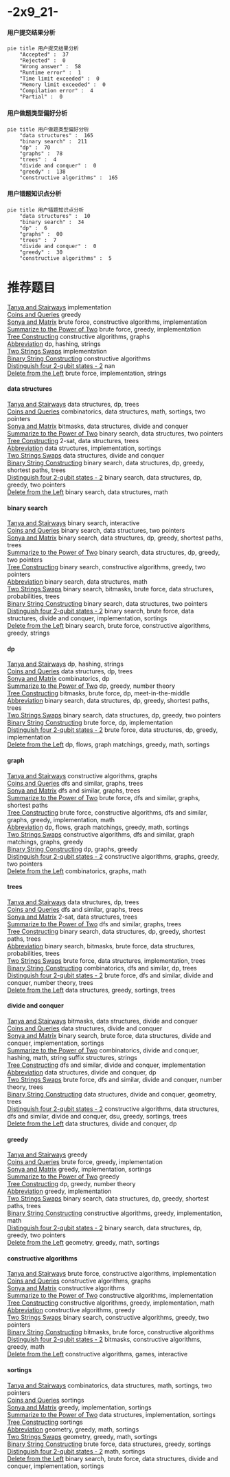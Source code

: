 # -2x9_21-
<!-- tabs:start -->
#### **用户提交结果分析**

```mermaid
pie title 用户提交结果分析
    "Accepted" :  37
    "Rejected" :  0
    "Wrong answer" :  58
    "Runtime error" :  1
    "Time limit exceeded" :  0
    "Memory limit exceeded" :  0
    "Compilation error" :  4
    "Partial" :  0
```
#### **用户做题类型偏好分析**

```mermaid
pie title 用户做题类型偏好分析
    "data structures" :  165
    "binary search" :  211
    "dp" :  70
    "graphs" :  78
    "trees" :  4
    "divide and conquer" :  0
    "greedy" :  138
    "constructive algorithms" :  165
```
#### **用户错题知识点分析**

```mermaid
pie title 用户错题知识点分析
    "data structures" :  10
    "binary search" :  34
    "dp" :  6
    "graphs" :  00
    "trees" :  7
    "divide and conquer" :  0
    "greedy" :  30
    "constructive algorithms" :  5
```
<!-- tabs:end -->
# 推荐题目
[Tanya and Stairways](http://codeforces.com/problemset/problem/1005/A)		implementation		  
[Coins and Queries](http://codeforces.com/problemset/problem/1003/D)		greedy		  
[Sonya and Matrix](http://codeforces.com/problemset/problem/1004/D)		brute force,
                        constructive algorithms,
                        implementation		  
[Summarize to the Power of Two](http://codeforces.com/problemset/problem/1005/C)		brute force,
                        greedy,
                        implementation		  
[Tree Constructing](http://codeforces.com/problemset/problem/1003/E)		constructive algorithms,
                        graphs		  
[Abbreviation](http://codeforces.com/problemset/problem/1003/F)		dp,
                        hashing,
                        strings		  
[Two Strings Swaps](http://codeforces.com/problemset/problem/1006/D)		implementation		  
[Binary String Constructing](http://codeforces.com/problemset/problem/1003/B)		constructive algorithms		  
[Distinguish four 2-qubit states - 2](http://codeforces.com/problemset/problem/1002/B4)		nan		  
[Delete from the Left](http://codeforces.com/problemset/problem/1005/B)		brute force,
                        implementation,
                        strings		  
<!-- tabs:start -->
#### **data structures**
[Tanya and Stairways](http://codeforces.com/problemset/problem/1000/G)		data structures,
                        dp,
                        trees		  
[Coins and Queries](http://codeforces.com/problemset/problem/1007/A)		combinatorics,
                        data structures,
                        math,
                        sortings,
                        two pointers		  
[Sonya and Matrix](http://codeforces.com/problemset/problem/1004/F)		bitmasks,
                        data structures,
                        divide and conquer		  
[Summarize to the Power of Two](http://codeforces.com/problemset/problem/1006/C)		binary search,
                        data structures,
                        two pointers		  
[Tree Constructing](http://codeforces.com/problemset/problem/1007/D)		2-sat,
                        data structures,
                        trees		  
[Abbreviation](http://codeforces.com/problemset/problem/1000/C)		data structures,
                        implementation,
                        sortings		  
[Two Strings Swaps](http://codeforces.com/problemset/problem/1000/F)		data structures,
                        divide and conquer		  
[Binary String Constructing](http://codeforces.com/problemset/problem/1004/E)		binary search,
                        data structures,
                        dp,
                        greedy,
                        shortest paths,
                        trees		  
[Distinguish four 2-qubit states - 2](http://codeforces.com/problemset/problem/1492/C)		binary search,
                        data structures,
                        dp,
                        greedy,
                        two pointers		  
[Delete from the Left](http://codeforces.com/problemset/problem/1490/G)		binary search,
                        data structures,
                        math		  
#### **binary search**
[Tanya and Stairways](http://codeforces.com/problemset/problem/1007/C)		binary search,
                        interactive		  
[Coins and Queries](http://codeforces.com/problemset/problem/1006/C)		binary search,
                        data structures,
                        two pointers		  
[Sonya and Matrix](http://codeforces.com/problemset/problem/1004/E)		binary search,
                        data structures,
                        dp,
                        greedy,
                        shortest paths,
                        trees		  
[Summarize to the Power of Two](http://codeforces.com/problemset/problem/1492/C)		binary search,
                        data structures,
                        dp,
                        greedy,
                        two pointers		  
[Tree Constructing](http://codeforces.com/problemset/problem/1463/D)		binary search,
                        constructive algorithms,
                        greedy,
                        two pointers		  
[Abbreviation](http://codeforces.com/problemset/problem/1490/G)		binary search,
                        data structures,
                        math		  
[Two Strings Swaps](http://codeforces.com/problemset/problem/1479/D)		binary search,
                        bitmasks,
                        brute force,
                        data structures,
                        probabilities,
                        trees		  
[Binary String Constructing](http://codeforces.com/problemset/problem/1436/E)		binary search,
                        data structures,
                        two pointers		  
[Distinguish four 2-qubit states - 2](http://codeforces.com/problemset/problem/1461/D)		binary search,
                        brute force,
                        data structures,
                        divide and conquer,
                        implementation,
                        sortings		  
[Delete from the Left](http://codeforces.com/problemset/problem/1493/C)		binary search,
                        brute force,
                        constructive algorithms,
                        greedy,
                        strings		  
#### **dp**
[Tanya and Stairways](http://codeforces.com/problemset/problem/1003/F)		dp,
                        hashing,
                        strings		  
[Coins and Queries](http://codeforces.com/problemset/problem/1000/G)		data structures,
                        dp,
                        trees		  
[Sonya and Matrix](http://codeforces.com/problemset/problem/1000/D)		combinatorics,
                        dp		  
[Summarize to the Power of Two](http://codeforces.com/problemset/problem/1005/D)		dp,
                        greedy,
                        number theory		  
[Tree Constructing](http://codeforces.com/problemset/problem/1006/F)		bitmasks,
                        brute force,
                        dp,
                        meet-in-the-middle		  
[Abbreviation](http://codeforces.com/problemset/problem/1004/E)		binary search,
                        data structures,
                        dp,
                        greedy,
                        shortest paths,
                        trees		  
[Two Strings Swaps](http://codeforces.com/problemset/problem/1492/C)		binary search,
                        data structures,
                        dp,
                        greedy,
                        two pointers		  
[Binary String Constructing](https://codeforces.com/contest/1457/problem/C)		brute force,
                        dp,
                        implementation		  
[Distinguish four 2-qubit states - 2](http://codeforces.com/problemset/problem/1491/C)		brute force,
                        data structures,
                        dp,
                        greedy,
                        implementation		  
[Delete from the Left](http://codeforces.com/problemset/problem/1437/C)		dp,
                        flows,
                        graph matchings,
                        greedy,
                        math,
                        sortings		  
#### **graph**
[Tanya and Stairways](http://codeforces.com/problemset/problem/1003/E)		constructive algorithms,
                        graphs		  
[Coins and Queries](http://codeforces.com/problemset/problem/1000/E)		dfs and similar,
                        graphs,
                        trees		  
[Sonya and Matrix](http://codeforces.com/problemset/problem/1006/E)		dfs and similar,
                        graphs,
                        trees		  
[Summarize to the Power of Two](http://codeforces.com/problemset/problem/1005/F)		brute force,
                        dfs and similar,
                        graphs,
                        shortest paths		  
[Tree Constructing](http://codeforces.com/problemset/problem/1487/C)		brute force,
                        constructive algorithms,
                        dfs and similar,
                        graphs,
                        greedy,
                        implementation,
                        math		  
[Abbreviation](http://codeforces.com/problemset/problem/1437/C)		dp,
                        flows,
                        graph matchings,
                        greedy,
                        math,
                        sortings		  
[Two Strings Swaps](http://codeforces.com/problemset/problem/1470/D)		constructive algorithms,
                        dfs and similar,
                        graph matchings,
                        graphs,
                        greedy		  
[Binary String Constructing](http://codeforces.com/problemset/problem/1476/C)		dp,
                        graphs,
                        greedy		  
[Distinguish four 2-qubit states - 2](http://codeforces.com/problemset/problem/1304/D)		constructive algorithms,
                        graphs,
                        greedy,
                        two pointers		  
[Delete from the Left](http://codeforces.com/problemset/problem/1475/C)		combinatorics,
                        graphs,
                        math		  
#### **trees**
[Tanya and Stairways](http://codeforces.com/problemset/problem/1000/G)		data structures,
                        dp,
                        trees		  
[Coins and Queries](http://codeforces.com/problemset/problem/1000/E)		dfs and similar,
                        graphs,
                        trees		  
[Sonya and Matrix](http://codeforces.com/problemset/problem/1007/D)		2-sat,
                        data structures,
                        trees		  
[Summarize to the Power of Two](http://codeforces.com/problemset/problem/1006/E)		dfs and similar,
                        graphs,
                        trees		  
[Tree Constructing](http://codeforces.com/problemset/problem/1004/E)		binary search,
                        data structures,
                        dp,
                        greedy,
                        shortest paths,
                        trees		  
[Abbreviation](http://codeforces.com/problemset/problem/1479/D)		binary search,
                        bitmasks,
                        brute force,
                        data structures,
                        probabilities,
                        trees		  
[Two Strings Swaps](http://codeforces.com/problemset/problem/1511/C)		brute force,
                        data structures,
                        implementation,
                        trees		  
[Binary String Constructing](http://codeforces.com/problemset/problem/1499/F)		combinatorics,
                        dfs and similar,
                        dp,
                        trees		  
[Distinguish four 2-qubit states - 2](http://codeforces.com/problemset/problem/1491/E)		brute force,
                        dfs and similar,
                        divide and conquer,
                        number theory,
                        trees		  
[Delete from the Left](http://codeforces.com/problemset/problem/1466/D)		data structures,
                        greedy,
                        sortings,
                        trees		  
#### **divide and conquer**
[Tanya and Stairways](http://codeforces.com/problemset/problem/1004/F)		bitmasks,
                        data structures,
                        divide and conquer		  
[Coins and Queries](http://codeforces.com/problemset/problem/1000/F)		data structures,
                        divide and conquer		  
[Sonya and Matrix](http://codeforces.com/problemset/problem/1461/D)		binary search,
                        brute force,
                        data structures,
                        divide and conquer,
                        implementation,
                        sortings		  
[Summarize to the Power of Two](http://codeforces.com/problemset/problem/1466/G)		combinatorics,
                        divide and conquer,
                        hashing,
                        math,
                        string suffix structures,
                        strings		  
[Tree Constructing](http://codeforces.com/problemset/problem/1490/D)		dfs and similar,
                        divide and conquer,
                        implementation		  
[Abbreviation](https://codeforces.com/contest/1483/problem/C)		data structures,
                        divide and conquer,
                        dp		  
[Two Strings Swaps](http://codeforces.com/problemset/problem/1491/E)		brute force,
                        dfs and similar,
                        divide and conquer,
                        number theory,
                        trees		  
[Binary String Constructing](http://codeforces.com/problemset/problem/1303/G)		data structures,
                        divide and conquer,
                        geometry,
                        trees		  
[Distinguish four 2-qubit states - 2](http://codeforces.com/problemset/problem/1494/D)		constructive algorithms,
                        data structures,
                        dfs and similar,
                        divide and conquer,
                        dsu,
                        greedy,
                        sortings,
                        trees		  
[Delete from the Left](http://codeforces.com/problemset/problem/1482/E)		data structures,
                        divide and conquer,
                        dp		  
#### **greedy**
[Tanya and Stairways](http://codeforces.com/problemset/problem/1003/D)		greedy		  
[Coins and Queries](http://codeforces.com/problemset/problem/1005/C)		brute force,
                        greedy,
                        implementation		  
[Sonya and Matrix](http://codeforces.com/problemset/problem/1006/B)		greedy,
                        implementation,
                        sortings		  
[Summarize to the Power of Two](http://codeforces.com/problemset/problem/1000/B)		greedy		  
[Tree Constructing](http://codeforces.com/problemset/problem/1005/D)		dp,
                        greedy,
                        number theory		  
[Abbreviation](http://codeforces.com/problemset/problem/1000/A)		greedy,
                        implementation		  
[Two Strings Swaps](http://codeforces.com/problemset/problem/1004/E)		binary search,
                        data structures,
                        dp,
                        greedy,
                        shortest paths,
                        trees		  
[Binary String Constructing](http://codeforces.com/problemset/problem/1004/B)		constructive algorithms,
                        greedy,
                        implementation,
                        math		  
[Distinguish four 2-qubit states - 2](http://codeforces.com/problemset/problem/1492/C)		binary search,
                        data structures,
                        dp,
                        greedy,
                        two pointers		  
[Delete from the Left](https://codeforces.com/contest/1496/problem/C)		geometry,
                        greedy,
                        math,
                        sortings		  
#### **constructive algorithms**
[Tanya and Stairways](http://codeforces.com/problemset/problem/1004/D)		brute force,
                        constructive algorithms,
                        implementation		  
[Coins and Queries](http://codeforces.com/problemset/problem/1003/E)		constructive algorithms,
                        graphs		  
[Sonya and Matrix](http://codeforces.com/problemset/problem/1003/B)		constructive algorithms		  
[Summarize to the Power of Two](http://codeforces.com/problemset/problem/1004/C)		constructive algorithms,
                        implementation		  
[Tree Constructing](http://codeforces.com/problemset/problem/1004/B)		constructive algorithms,
                        greedy,
                        implementation,
                        math		  
[Abbreviation](http://codeforces.com/problemset/problem/1493/A)		constructive algorithms,
                        greedy		  
[Two Strings Swaps](http://codeforces.com/problemset/problem/1463/D)		binary search,
                        constructive algorithms,
                        greedy,
                        two pointers		  
[Binary String Constructing](https://codeforces.com/contest/1456/problem/B)		bitmasks,
                        brute force,
                        constructive algorithms		  
[Distinguish four 2-qubit states - 2](http://codeforces.com/problemset/problem/1492/D)		bitmasks,
                        constructive algorithms,
                        greedy,
                        math		  
[Delete from the Left](https://codeforces.com/contest/1504/problem/D)		constructive algorithms,
                        games,
                        interactive		  
#### **sortings**
[Tanya and Stairways](http://codeforces.com/problemset/problem/1007/A)		combinatorics,
                        data structures,
                        math,
                        sortings,
                        two pointers		  
[Coins and Queries](http://codeforces.com/problemset/problem/1005/E1)		sortings		  
[Sonya and Matrix](http://codeforces.com/problemset/problem/1006/B)		greedy,
                        implementation,
                        sortings		  
[Summarize to the Power of Two](http://codeforces.com/problemset/problem/1000/C)		data structures,
                        implementation,
                        sortings		  
[Tree Constructing](http://codeforces.com/problemset/problem/1005/E2)		sortings		  
[Abbreviation](https://codeforces.com/contest/1496/problem/C)		geometry,
                        greedy,
                        math,
                        sortings		  
[Two Strings Swaps](http://codeforces.com/problemset/problem/1495/A)		geometry,
                        greedy,
                        math,
                        sortings		  
[Binary String Constructing](http://codeforces.com/problemset/problem/1497/A)		brute force,
                        data structures,
                        greedy,
                        sortings		  
[Distinguish four 2-qubit states - 2](http://codeforces.com/problemset/problem/1427/A)		math,
                        sortings		  
[Delete from the Left](http://codeforces.com/problemset/problem/1461/D)		binary search,
                        brute force,
                        data structures,
                        divide and conquer,
                        implementation,
                        sortings		  
<!-- tabs:end -->
